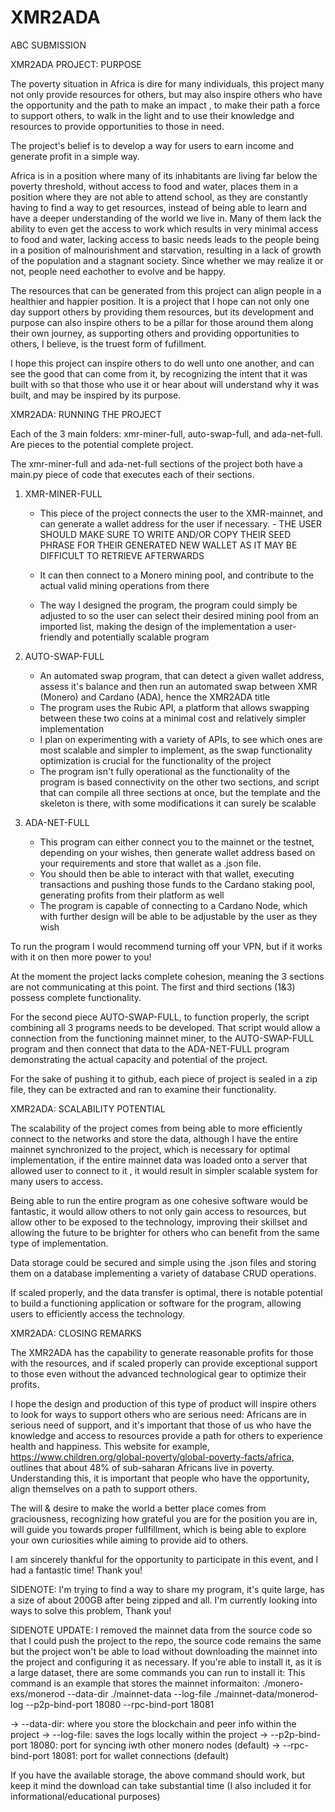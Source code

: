 # XMR2ADA
ABC SUBMISSION

XMR2ADA PROJECT: PURPOSE 

The poverty situation in Africa is dire for many individuals, this project many not only provide resources for others, but may also inspire others who have the opportunity and the path to make an impact , to make their path a force to support others, 
to walk in the light and to use their knowledge and resources to provide opportunities to those in need.

The project's belief is to develop a way for users to earn income and generate profit in a simple way.

Africa is in a position where many of its inhabitants are living far below the poverty threshold, without access to food and water, places them in a position where they are not able to attend school, as they are constantly having to find a way to get resources, instead of being able to learn and 
have a deeper understanding of the world we live in. Many of them lack the ability to even get the access to work which results in very minimal access to food and water, lacking access to basic needs leads to the people being in a position of malnourishment and starvation, 
resulting in a lack of growth of the population and a stagnant society. Since whether we may realize it or not, people need eachother to evolve and be happy.

The resources that can be generated from this project can align people in a healthier and happier position. It is a project that I hope can not only one day support others by providing them resources, but its development and purpose can also inspire others to be a pillar for those around them along their own journey, 
as supporting others and providing opportunities to others, I believe, is the truest form of fufillment.

I hope this project can inspire others to do well unto one another, and can see the good that can come from it, by recognizing the intent that it was built with so that those who use it or hear about will understand why it was built, and may be inspired by its purpose.



XMR2ADA: RUNNING THE PROJECT

Each of the 3 main folders: xmr-miner-full, auto-swap-full, and ada-net-full. Are pieces to the potential complete project.

The xmr-miner-full and ada-net-full sections of the project both have a main.py piece of code that executes each of their sections.

1. XMR-MINER-FULL
	- 	This piece of the project connects the user to the XMR-mainnet, and can generate a wallet address for the user if necessary. 
			- THE USER SHOULD MAKE SURE TO WRITE AND/OR COPY THEIR SEED PHRASE FOR THEIR GENERATED NEW WALLET AS IT MAY BE DIFFICULT TO RETRIEVE AFTERWARDS
			
	-	It can then connect to a Monero mining pool, and contribute to the actual valid mining operations from there
	-	The way I designed the program, the program could simply be adjusted to so the user can select their desired mining pool from an imported list, making the design of the implementation a user-friendly and potentially scalable program
	
2. AUTO-SWAP-FULL
	-	An automated swap program, that can detect a given wallet address, assess it's balance and then run an automated swap between XMR (Monero) and Cardano (ADA), hence the XMR2ADA title
	-	The program uses the Rubic API, a platform that allows swapping between these two coins at a minimal cost and relatively simpler implementation
	- 	I plan on experimenting with a variety of APIs, to see which ones are most scalable and simpler to implement, as the swap functionality optimization is crucial for the functionality of the project
	-	The program isn't fully operational as the functionality of the program is based connectivity on the other two sections,  and script that can compile all three sections at once, but the template and the skeleton is there, with some modifications it can surely be scalable
	
3. ADA-NET-FULL
	-	This program can either connect you to the mainnet or the testnet, depending on your wishes, then generate  wallet address based on your requirements and store that wallet as a .json file. 
	-	You should then be able to interact with that wallet, executing transactions and pushing those funds to the Cardano staking pool, generating profits from their platform as well
	-	The program is capable of connecting to a Cardano Node, which with further design will be able to be adjustable by the user as they wish

To run the program I would recommend turning off your VPN, but if it works with it on then more power to you!


At the moment the project lacks complete cohesion, meaning the 3 sections are not communicating at this point. The first and third sections (1&3) possess complete functionality.

For the second piece AUTO-SWAP-FULL, to function properly, the script combining all 3 programs needs to be developed. That script would allow a connection from the functioning mainnet miner, to the AUTO-SWAP-FULL program and then connect that data to the ADA-NET-FULL program
demonstrating the actual capacity and potential of the project.

For the sake of pushing it to github, each piece of project is sealed in a zip file, they can be extracted and ran to examine their functionality.


XMR2ADA: SCALABILITY POTENTIAL

The scalability of the project comes from being able to more efficiently connect to the networks and store the data, although I have the entire mainnet synchronized to the project, which is necessary for optimal implementation, if the entire mainnet data was loaded onto a server that allowed user to connect to it
, it would result in simpler scalable system for many users to access. 

Being able to run the entire program as one cohesive software would be fantastic, it would allow others to not only gain access to resources, but allow other to be exposed to the technology, improving their skillset and allowing the future to be brighter for others who can benefit from the same type of implementation.

Data storage could be secured and simple using the .json files and storing them on a database implementing a variety of database CRUD operations. 

If scaled properly, and the data transfer is optimal, there is notable potential to build a functioning application or software for the program, allowing users to efficiently access the technology.


XMR2ADA: CLOSING REMARKS

The XMR2ADA has the capability to generate reasonable profits for those with the resources, and if scaled properly can provide exceptional support to those even without the advanced technological gear to optimize their profits. 

I hope the design and production of this type of product will inspire others to look for ways to support others who are serious need: Africans are in serious need of support, and it's important that those of us who have the knowledge and access to resources provide a path for others to experience
health and happiness. This website for example, https://www.children.org/global-poverty/global-poverty-facts/africa, outlines that about 48% of sub-saharan Africans live in poverty. Understanding this, it is important that people who have the opportunity, align themselves on a path to support others.

The will & desire to make the world a better place comes from graciousness, recognizing how grateful you are for the position you are in, will guide you towards proper fullfillment, which is being able to explore your own curiosities while aiming to provide aid to others. 

I am sincerely thankful for the opportunity to participate in this event, and I had a fantastic time! Thank you!


SIDENOTE:  I'm trying to find a way to share my program, it's quite large, has a size of about 200GB after being zipped and all.  I'm currently looking into ways to solve this problem, Thank you!

SIDENOTE UPDATE: I removed the mainnet data from the source code so that I could push the project to the repo, the source code remains the same but the project won't be able to load without downloading the mainnet into the project and configuring it as necessary. 
If you're able to install it, as it is a large dataset, there are some commands you can run to install it:
This command is an example that stores the mainnet informaiton: 
./monero-exs/monerod --data-dir ./mainnet-data --log-file ./mainnet-data/monerod-log --p2p-bind-port 18080 --rpc-bind-port 18081 

-> --data-dir: where you store the blockchain and peer info within the project
-> --log-file: saves the logs locally within the project
-> --p2p-bind-port 18080: port for syncing iwth other monero nodes (default)
-> --rpc-bind-port 18081: port for wallet connections (default)

If you have the available storage, the above command should work, but keep it mind the download can take substantial time (I also included it for informational/educational purposes)

	
